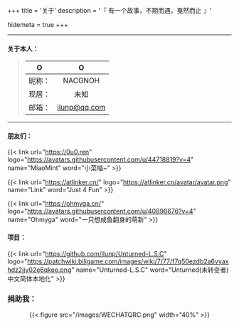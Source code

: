 +++
title = '关于'
description = '『 有一个故事，不期而遇，戛然而止 』'

hidemeta = true
+++

---
#### 关于本人：

> |  O  |  O  |
> | :-: | :-: |
> | 昵称： | NACGNOH |
> | 现居： | 未知 |
> | 邮箱： | [ilunp@qq.com](MAILTO:ilunp@qq.com) |

---

#### 朋友们：

{{< link url="https://0u0.ren" logo="https://avatars.githubusercontent.com/u/44718819?v=4" name="MiaoMint" word="小菜喵~" >}}

{{< link url="https://atlinker.cn/" logo="https://atlinker.cn/avatar/avatar.png" name="Link" word="Just 4 Fun" >}}

{{< link url="https://ohmyga.cn/" logo="https://avatars.githubusercontent.com/u/40896676?v=4" name="Ohmyga" word="一只想咸鱼翻身的萌新" >}}

#### 项目：

{{< link url="https://github.com/ilunp/Unturned-L.S.C" logo="https://patchwiki.biligame.com/images/wiki/7/77/f7q50ezdb2a6vyaxhdz2jjy02e6qkee.png" name="Unturned-L.S.C" word="Unturned(未转变者)中文简体本地化" >}}

### 捐助我：
<div align="center"> {{< figure src="/images/WECHATQRC.png" width="40%" >}}</div>